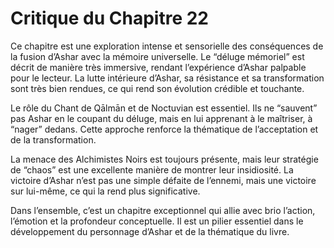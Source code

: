 # Critique du Chapitre 22

Ce chapitre est une exploration intense et sensorielle des conséquences de la fusion d’Ashar avec la mémoire universelle. Le “déluge mémoriel” est décrit de manière très immersive, rendant l’expérience d’Ashar palpable pour le lecteur. La lutte intérieure d’Ashar, sa résistance et sa transformation sont très bien rendues, ce qui rend son évolution crédible et touchante.

Le rôle du Chant de Qālmān et de Noctuvian est essentiel. Ils ne “sauvent” pas Ashar en le coupant du déluge, mais en lui apprenant à le maîtriser, à “nager” dedans. Cette approche renforce la thématique de l’acceptation et de la transformation.

La menace des Alchimistes Noirs est toujours présente, mais leur stratégie de “chaos” est une excellente manière de montrer leur insidiosité. La victoire d’Ashar n’est pas une simple défaite de l’ennemi, mais une victoire sur lui-même, ce qui la rend plus significative.

Dans l’ensemble, c’est un chapitre exceptionnel qui allie avec brio l’action, l’émotion et la profondeur conceptuelle. Il est un pilier essentiel dans le développement du personnage d’Ashar et de la thématique du livre.